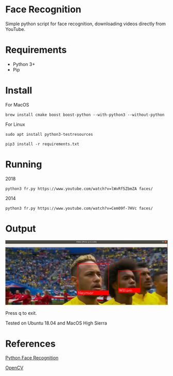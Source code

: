 # Face Recognition

Simple python script for face recognition, downloading videos directly from YouTube.

# Requirements

* Python 3+
* Pip 


# Install

For MacOS

```
brew install cmake boost boost-python --with-python3 --without-python
```

For Linux

```
sudo apt install python3-testresources
```


```
pip3 install -r requirements.txt
```

# Running

2018 

```
python3 fr.py https://www.youtube.com/watch?v=lWvRf5ZbmZA faces/
```

2014

```
python3 fr.py https://www.youtube.com/watch?v=Cem09f-7HVc faces/
```



# Output

![Demo](doc/demo.png)

Press q to exit.

Tested on Ubuntu 18.04 and MacOS High Sierra

# References

[Python Face Recognition](https://github.com/ageitgey/face_recognition)

[OpenCV](http://opencv-python-tutroals.readthedocs.io)